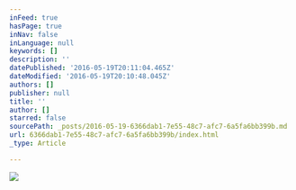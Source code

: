 ```yaml
---
inFeed: true
hasPage: true
inNav: false
inLanguage: null
keywords: []
description: ''
datePublished: '2016-05-19T20:11:04.465Z'
dateModified: '2016-05-19T20:10:48.045Z'
authors: []
publisher: null
title: ''
author: []
starred: false
sourcePath: _posts/2016-05-19-6366dab1-7e55-48c7-afc7-6a5fa6bb399b.md
url: 6366dab1-7e55-48c7-afc7-6a5fa6bb399b/index.html
_type: Article

---
```

![](https://the-grid-user-content.s3-us-west-2.amazonaws.com/f66d80e7-9afe-4afb-a97a-f90300b5c140.jpg)